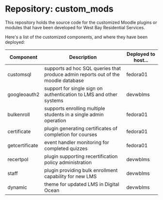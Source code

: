 Repository: custom_mods
===========

This repository holds the source code for the customized Moodle plugins or
modules that have been developed for West Bay Residential Services.

Here's a list of the customized components, and where they have been deployed:

 Component | Description | Deployed to host... 
 --- | --- | --- 
customsql | supports ad hoc SQL queries that produce admin reports out of the moodle database | fedora01
googleoauth2 | support for single sign on authentication to LMS and other systems | devwblms
bulkenroll | supports enrolling multiple students in a single admin operation | fedora01
certificate | plugin generating certificates of completion for courses | fedora01
getcertificate | event handler monitoring for completed quizzes | fedora01
recertpol | plugin supporting recertification policy administration | devwblms
staff | plugin providing bulk enrollment capability for new LMS | devwblms
dynamic | theme for updated LMS in Digital Ocean | devwblms


